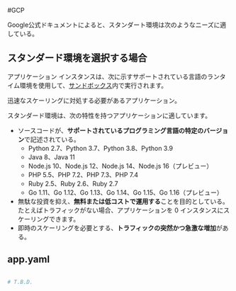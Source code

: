 #GCP

Google公式ドキュメントによると、スタンダート環境は次のようなニーズに適している。

## スタンダード環境を選択する場合

アプリケーション インスタンスは、次に示すサポートされている言語のランタイム環境を使用して、[サンドボックス](https://en.wikipedia.org/wiki/Sandbox_(computer_security))内で実行されます。

迅速なスケーリングに対処する必要があるアプリケーション。

スタンダード環境は、次の特性を持つアプリケーションに適しています。

-   ソースコードが、**サポートされているプログラミング言語の特定のバージョン**で記述されている。
    -   Python 2.7、Python 3.7、Python 3.8、Python 3.9
    -   Java 8、Java 11
    -   Node.js 10、Node.js 12、Node.js 14、Node.js 16（プレビュー）
    -   PHP 5.5、PHP 7.2、PHP 7.3、PHP 7.4
    -   Ruby 2.5、Ruby 2.6、Ruby 2.7
    -   Go 1.11、Go 1.12、Go 1.13、Go 1.14、Go 1.15、Go 1.16（プレビュー）
-   無駄な投資を抑え、**無料または低コストで運用する**ことを目的としている。たとえばトラフィックがない場合、アプリケーションを 0 インスタンスにスケーリングできます。
-   即時のスケーリングを必要とする、**トラフィックの突然かつ急激な増加**がある。
 
## app.yaml

```yaml:app.yaml

# T.B.D.

```
